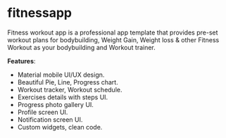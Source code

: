 # fitnessapp
 
Fitness workout app is a professional app template that provides pre-set workout plans for
bodybuilding, Weight Gain, Weight loss & other Fitness Workout as your bodybuilding and Workout trainer.

**Features**:

- Material mobile UI/UX design.
- Beautiful Pie, Line, Progress chart.
- Workout tracker, Workout schedule.
- Exercises details with steps UI.
- Progress photo gallery UI.
- Profile screen UI.
- Notification screen UI.
- Custom widgets, clean code.

